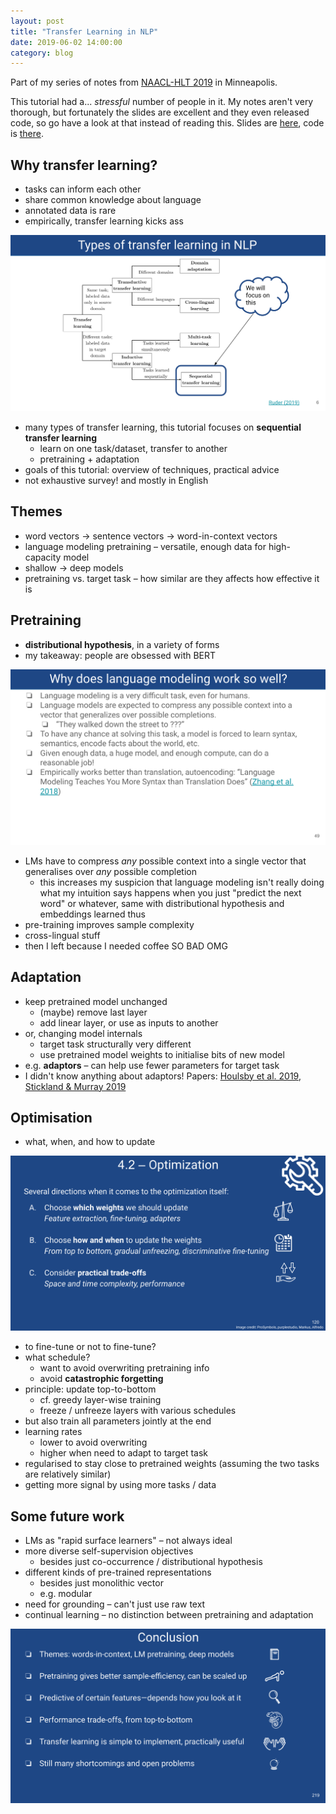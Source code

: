 ```yaml
---
layout: post
title: "Transfer Learning in NLP"
date: 2019-06-02 14:00:00
category: blog
---
```


Part of my series of notes from [NAACL-HLT 2019](https://naacl2019.org/) in Minneapolis.

This tutorial had a... *stressful* number of people in it. My notes aren't very thorough, but fortunately the slides are excellent and they even released code, so go have a look at that instead of reading this. Slides are [here](https://docs.google.com/presentation/d/1fIhGikFPnb7G5kr58OvYC3GN4io7MznnM0aAgadvJfc/edit), code is [there](https://github.com/huggingface/naacl_transfer_learning_tutorial).


## Why transfer learning?
* tasks can inform each other
* share common knowledge about language
* annotated data is rare
* empirically, transfer learning kicks ass

![transfer](/assets/images/2019-naacl/transfer.png "transfer")

* many types of transfer learning, this tutorial focuses on **sequential transfer learning**
    * learn on one task/dataset, transfer to another
    * pretraining + adaptation
* goals of this tutorial: overview of techniques, practical advice
* not exhaustive survey!  and mostly in English

## Themes
* word vectors -> sentence vectors -> word-in-context vectors
* language modeling pretraining – versatile, enough data for high-capacity model
* shallow -> deep models
* pretraining vs. target task – how similar are they affects how effective it is

## Pretraining
* **distributional hypothesis**, in a variety of forms
* my takeaway: people are obsessed with BERT

![LMs](/assets/images/2019-naacl/lm.png "LMs")

* LMs have to compress *any* possible context into a single vector that generalises over *any* possible completion
    * this increases my suspicion that language modeling isn't really doing what my intuition says happens when you just "predict the next word" or whatever, same with distributional hypothesis and embeddings learned thus
* pre-training improves sample complexity
* cross-lingual stuff
* then I left because I needed coffee SO BAD OMG

## Adaptation
* keep pretrained model unchanged
    * (maybe) remove last layer
    * add linear layer, or use as inputs to another
* or, changing model internals
    * target task structurally very different
    * use pretrained model weights to initialise bits of new model
* e.g. **adaptors** – can help use fewer parameters for target task
* I didn't know anything about adaptors! Papers: [Houlsby et al. 2019](https://arxiv.org/abs/1902.00751), [Stickland & Murray 2019](https://arxiv.org/abs/1902.02671)

## Optimisation
* what, when, and how to update

![optimisation](/assets/images/2019-naacl/opt.png "optimisation")

* to fine-tune or not to fine-tune?
* what schedule?
    * want to avoid overwriting pretraining info
    * avoid **catastrophic forgetting**
* principle: update top-to-bottom
    * cf. greedy layer-wise training
    * freeze / unfreeze layers with various schedules
* but also train all parameters jointly at the end
* learning rates
    * lower to avoid overwriting
    * higher when need to adapt to target task
* regularised to stay close to pretrained weights (assuming the two tasks are relatively similar)
* getting more signal by using more tasks / data

## Some future work
* LMs as "rapid surface learners" – not always ideal
* more diverse self-supervision objectives
    * besides just co-occurrence / distributional hypothesis
* different kinds of pre-trained representations
    * besides just monolithic vector
    * e.g. modular
* need for grounding – can't just use raw text
* continual learning – no distinction between pretraining and adaptation

![conclusion](/assets/images/2019-naacl/conclusion.png "conclusion")
